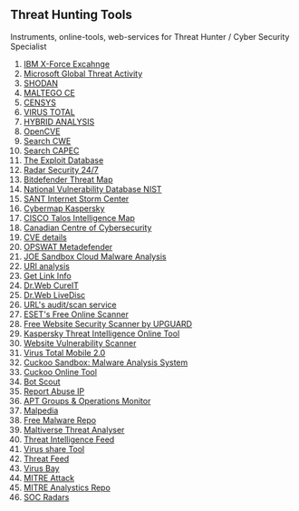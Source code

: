 <h2>Threat Hunting Tools</h2>

Instruments, online-tools, web-services for Threat Hunter / Cyber Security Specialist

1. <a href="https://exchange.xforce.ibmcloud.com/">IBM X-Force Excahnge</a>
2. <a href="https://www.microsoft.com/en-us/wdsi/threats">Microsoft Global Threat Activity</a>
4. <a href="https://www.shodan.io/">SHODAN</a>
5. <a href="https://www.maltego.com/products/">MALTEGO CE</a>
6. <a href="https://censys.io/ipv4?q=">CENSYS</a>
7. <a href="https://www.virustotal.com/gui/">VIRUS TOTAL</a>
8. <a href="https://www.hybrid-analysis.com/">HYBRID ANALYSIS</a>
9. <a href="https://www.opencve.io/cve">OpenCVE</a>
10. <a href="https://cwe.mitre.org/index.html">Search CWE</a>
11. <a href="https://capec.mitre.org/index.html">Search CAPEC</a>
12. <a href="https://www.exploit-db.com/">The Exploit Database</a>
13. <a href="https://radar.securitywizardry.com/">Radar Security 24/7</a>
14. <a href="https://threatmap.bitdefender.com/">Bitdefender Threat Map</a>
15. <a href="https://nvd.nist.gov/">National Vulnerability Database NIST</a>
16. <a href="https://isc.sans.edu/">SANT Internet Storm Center</a>
17. <a href="https://cybermap.kaspersky.com/ru">Cybermap Kaspersky</a>
18. <a href="https://talosintelligence.com/">CISCO Talos Intelligence Map</a>
19. <a href="https://cyber.gc.ca/en/alerts-advisories">Canadian Centre of Cybersecurity</a>
20. <a href="https://www.cvedetails.com/">CVE details</a>
21. <a href="https://metadefender.opswat.com/?lang=en">OPSWAT Metadefender</a>
22. <a href="https://www.joesandbox.com/#windows">JOE Sandbox Cloud Malware Analysis</a>
23. <a href="https://report-uri.com/home/tools">URI analysis</a>
24. <a href="http://www.getlinkinfo.com/">Get Link Info</a>
25. <a href="https://free.dataprotection.com.ua/download+cureit+free/">Dr.Web CureIT</a>
26. <a href="https://free.dataprotection.com.ua/aid_admin/">Dr.Web LiveDisc</a>
27. <a href="https://urlscan.io/">URL's audit/scan service</a>
28. <a href="https://www.eset.com/us/home/online-scanner/">ESET's Free Online Scanner</a>
29. <a href="https://webscan.upguard.com/">Free Website Security Scanner by UPGUARD</a>
30. <a href="https://opentip.kaspersky.com/">Kaspersky Threat Intelligence Online Tool</a>
31. <a href="https://pentest-tools.com/website-vulnerability-scanning/website-scanner">Website Vulnerability Scanner</a>
32. <a href="https://trashbox.ru/link/virustotal-mobile-android">Virus Total Mobile 2.0</a>
33. <a href="https://cuckoosandbox.org/">Cuckoo Sandbox: Malware Analysis System</a>
34. <a href="https://cuckoo.cert.ee/">Cuckoo Online Tool</a>
35. <a href="https://botscout.com/">Bot Scout</a>
36. <a href="https://www.abuseipdb.com/">Report Abuse IP</a>
37. <a href="https://docs.google.com/spreadsheets/u/1/d/1H9_xaxQHpWaa4O_Son4Gx0YOIzlcBWMsdvePFX68EKU/pubhtml#">APT Groups & Operations Monitor</a>
38. <a href="https://malpedia.caad.fkie.fraunhofer.de/">Malpedia</a>
39. <a href="https://www.malshare.com/">Free Malware Repo</a>
40. <a href="https://maltiverse.com/threatanalyzer">Maltiverse Threat Analyser</a>
41. <a href="https://threatfeeds.io/">Threat Intelligence Feed</a>
42. <a href="https://virusshare.com/">Virus share Tool</a>
43. <a href="https://iocfeed.mrlooquer.com/">Threat Feed</a>
44. <a href="https://beta.virusbay.io/">Virus Bay</a>
45. <a href="https://attack.mitre.org/">MITRE Attack</a>
46. <a href="https://car.mitre.org/">MITRE Analystics Repo</a>
47. <a href="https://labs.socradar.com/dos_resilience/">SOC Radars</a>
